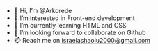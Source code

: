 - 👋 Hi, I’m @Arkorede
- 👀 I’m interested in Front-end development
- 🌱 I’m currently learning HTML and CSS
- 💞️ I’m looking forward to collaborate on Github
- 📫 Reach me on israelashaolu2000@gmail.com

<!---
Arkorede/Arkorede is a ✨ special ✨ repository because its `README.md` (this file) appears on your GitHub
